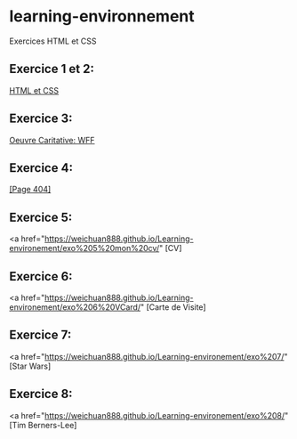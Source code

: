 # learning-environnement
Exercices HTML et CSS

## Exercice 1 et 2:

[HTML et CSS]()

## Exercice 3:

[Oeuvre Caritative: WFF]()

## Exercice 4:

<a href="https://weichuan888.github.io/Learning-environement/exo%204/">[Page 404]</a>

## Exercice 5:

<a href="https://weichuan888.github.io/Learning-environement/exo%205%20mon%20cv/" [CV]</a>

## Exercice 6:

<a href="https://weichuan888.github.io/Learning-environement/exo%206%20VCard/" [Carte de Visite]</a>

## Exercice 7:

<a href="https://weichuan888.github.io/Learning-environement/exo%207/" [Star Wars]</a>

## Exercice 8:

<a href="https://weichuan888.github.io/Learning-environement/exo%208/" [Tim Berners-Lee]</a>


